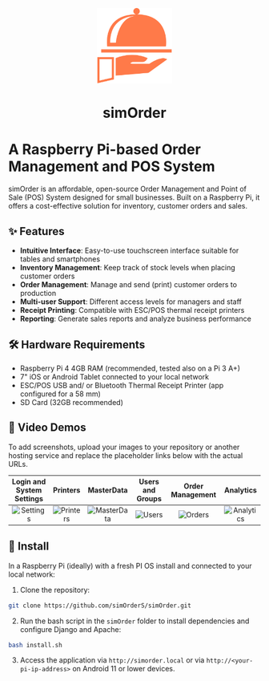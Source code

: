 <p align="center">
  <img src="static/img/simOrder_logo.png" alt="simOrder Logo" width="150" height="auto">
</p>
<h1 align="center">simOrder</h1>

# A Raspberry Pi-based Order Management and POS System

simOrder is an affordable, open-source Order Management and Point of Sale (POS) System designed for small businesses. Built on a Raspberry Pi, it offers a cost-effective solution for inventory, customer orders and sales.

## ✨ Features

- **Intuitive Interface**: Easy-to-use touchscreen interface suitable for tables and smartphones
- **Inventory Management**: Keep track of stock levels when placing customer orders
- **Order Management**: Manage and send (print) customer orders to production
- **Multi-user Support**: Different access levels for managers and staff
- **Receipt Printing**: Compatible with ESC/POS thermal receipt printers
- **Reporting**: Generate sales reports and analyze business performance

## 🛠️ Hardware Requirements

- Raspberry Pi 4 4GB RAM (recommended, tested also on a Pi 3 A+)
- 7" iOS or Android Tablet connected to your local network
- ESC/POS USB and/ or Bluetooth Thermal Receipt Printer (app configured for a 58 mm)
- SD Card (32GB recommended)

## 📸 Video Demos

To add screenshots, upload your images to your repository or another hosting service and replace the placeholder links below with the actual URLs.

| Login and System Settings | Printers | MasterData  | Users and Groups | Order Management | Analytics |
|:-------------:|:--------------------:|:--------------:|:--------------:|:--------------:|:--------------:|
| ![Settings](link-to-pos-image) | ![Printers](link-to-inventory-image) | ![MasterData](link-to-orders-image) | ![Users](link-to-orders-image) | ![Orders](link-to-orders-image) |![Analytics](link-to-orders-image) |

## 🚀 Install

In a Raspberry Pi (ideally) with a fresh PI OS install and connected to your local network:

1. Clone the repository:

```bash
git clone https://github.com/simOrderS/simOrder.git
```

2. Run the bash script in the `simOrder` folder to install dependencies and configure Django and Apache:
```bash
bash install.sh
```

3. Access the application via `http://simorder.local` or via `http://<your-pi-ip-address>` on Android 11 or lower devices.
